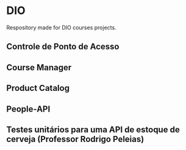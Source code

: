 # DIO
Respository made for DIO courses projects.

## Controle de Ponto de Acesso

## Course Manager

## Product Catalog

## People-API

## Testes unitários para uma API de estoque de cerveja (Professor Rodrigo Peleias)
